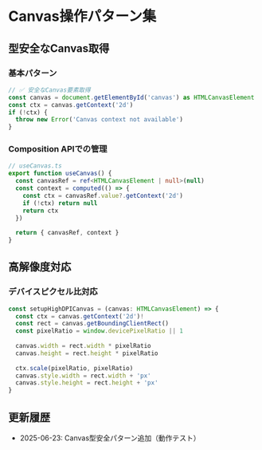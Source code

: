 # Canvas操作パターン集

## 型安全なCanvas取得

### 基本パターン
```typescript
// ✅ 安全なCanvas要素取得
const canvas = document.getElementById('canvas') as HTMLCanvasElement
const ctx = canvas.getContext('2d')
if (!ctx) {
  throw new Error('Canvas context not available')
}
```

### Composition APIでの管理
```typescript
// useCanvas.ts
export function useCanvas() {
  const canvasRef = ref<HTMLCanvasElement | null>(null)
  const context = computed(() => {
    const ctx = canvasRef.value?.getContext('2d')
    if (!ctx) return null
    return ctx
  })
  
  return { canvasRef, context }
}
```

## 高解像度対応

### デバイスピクセル比対応
```typescript
const setupHighDPICanvas = (canvas: HTMLCanvasElement) => {
  const ctx = canvas.getContext('2d')!
  const rect = canvas.getBoundingClientRect()
  const pixelRatio = window.devicePixelRatio || 1
  
  canvas.width = rect.width * pixelRatio
  canvas.height = rect.height * pixelRatio
  
  ctx.scale(pixelRatio, pixelRatio)
  canvas.style.width = rect.width + 'px'
  canvas.style.height = rect.height + 'px'
}
```

## 更新履歴
- 2025-06-23: Canvas型安全パターン追加（動作テスト）